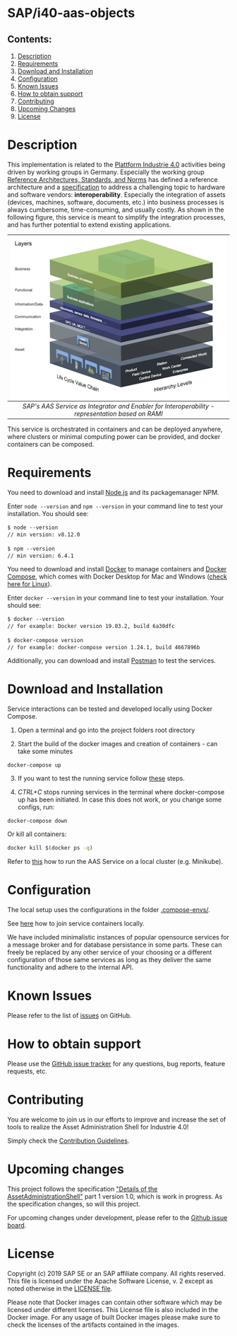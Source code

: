 # SAP/i40-aas-objects 

## Contents:  
1. [Description](#description)
1. [Requirements](#requirements)
1. [Download and Installation](#download-and-installation)
1. [Configuration](#configuration)
1. [Known Issues](#known-issues)
1. [How to obtain support](#how-to-obtain-support)
1. [Contributing](#contributing)
1. [Upcoming Changes](#upcoming-changes)
1. [License](#license)

# Description

This implementation is related to the [Plattform Industrie 4.0](https://www.plattform-i40.de/PI40/Navigation/EN/Home/home.html) activities being driven by working groups in Germany. Especially the working group [Reference Architectures, Standards, and Norms](https://www.plattform-i40.de/PI40/Navigation/EN/ThePlatform/PlatformWorkingGroups/Reference-Architectures-Standards-Norms/reference-architectures-standards-norms.html) has defined a reference architecture and a [specification](https://www.plattform-i40.de/PI40/Redaktion/EN/Downloads/Publikation/2018-details-of-the-asset-administration-shell.pdf?__blob=publicationFile&v=5) to address a challenging topic to hardware and software vendors: __interoperability__. Especially the integration of assets (devices, machines, software, documents, etc.) into business processes is always cumbersome, time-consuming, and usually costly. As shown in the following figure, this service is meant to simplify the integration processes, and has further potential to extend existing applications.


[ramisap]: docs/images/RAMI_SAP.png "Based on RAMI"

|![alt text][ramisap]|
|:--:|
| *SAP's AAS Service as Integrator and Enabler for Interoperability - representation based on RAMI* |

This service is orchestrated in containers and can be deployed anywhere, where clusters or minimal computing power can be provided, and docker containers can be composed.


# Requirements

You need to download and install [Node.js](https://nodejs.org/en/) and its packagemanager NPM.

Enter `node --version` and `npm --version` in your command line to test your installation.
You should see:

```
$ node --version
// min version: v8.12.0

$ npm --version
// min version: 6.4.1
```

You need to download and install [Docker](https://www.docker.com) to manage containers and [Docker Compose](https://docs.docker.com/compose/), which comes with Docker Desktop for Mac and Windows ([check here for Linux](https://docs.docker.com/compose/install/)).

Enter `docker --version` in your command line to test your installation.
Your should see:

```
$ docker --version
// for example: Docker version 19.03.2, build 6a30dfc

$ docker-compose version
// for example: docker-compose version 1.24.1, build 4667896b
```

Additionally, you can download and install [Postman](https://www.getpostman.com) to test the services.

# Download and Installation

Service interactions can be tested and developed locally using Docker Compose.

1. Open a terminal and go into the project folders root directory

2. Start the build of the docker images and creation of containers - can take some minutes

```
docker-compose up
```

3. If you want to test the running service follow [these](docs/README_Test.md#Test) steps.

4. _CTRL+C_ stops running services in the terminal where docker-compose up has been initiated. In case this does not work, or you change some configs, run:
```
docker-compose down
```
Or kill all containers:
```bash
docker kill $(docker ps -q)
```


Refer to [this](docs/README_Minikube.md) how to run the AAS Service on a local cluster (e.g. Minikube). 

# Configuration

The local setup uses the configurations in the folder [.compose-envs/](.compose-envs/).

See [here](docs/README_Network.md) how to join service containers locally. 

We have included minimalistic instances of popular opensource services for a message broker and for database persistance in some parts. 
These can freely be replaced by any other service of your choosing or a different configuration of those same services as long as they deliver the same functionality and adhere to the internal API. 

# Known Issues

<!--- Please list all known issues, or bugs, here. Even if the project is provided "as-is" any known problems should be listed. --->

Please refer to the list of [issues](https://github.com/SAP/i40-aas-objects/issues) on GitHub.

# How to obtain support

<!--- This section should contain details on how the outside user can obtain support, ask questions, or post a bug report on your project. If your project is provided "as-is", with no expected changes or support, you must state that here. --->

Please use the [GitHub issue tracker](https://github.com/SAP/i40-aas-objects/issues) for any questions, bug reports, feature requests, etc.

# Contributing

<!--- Details on how external developers can contribute to your code should be posted here. You can also link to a dedicated CONTRIBUTING.md file. See further details here. --->

You are welcome to join us in our efforts to improve and increase the set of tools to realize the Asset Administration Shell for Industrie 4.0!  

Simply check the [Contribution Guidelines](CONTRIBUTING.md).

# Upcoming changes

<!--- Details on any expected changes in later versions. If your project is released "as-is", or you know of no upcoming changes, this section can be omitted. --->

This project follows the specification ["Details of the AssetAdministrationShell"](https://www.plattform-i40.de/PI40/Redaktion/EN/Downloads/Publikation/2018-details-of-the-asset-administration-shell.html) part 1 version 1.0, which is work in progress. As the specification changes, so will this project.

For upcoming changes under development, please refer to the [Github issue board](https://github.com/SAP/i40-aas-objects/issues). 

# License

Copyright (c) 2019 SAP SE or an SAP affiliate company. All rights reserved. This file is licensed under the Apache Software License, v. 2 except as noted otherwise in the [LICENSE file](LICENSE).

Please note that Docker images can contain other software which may be licensed under different licenses. This License file is also included in the Docker image. For any usage of built Docker images please make sure to check the licenses of the artifacts contained in the images.
